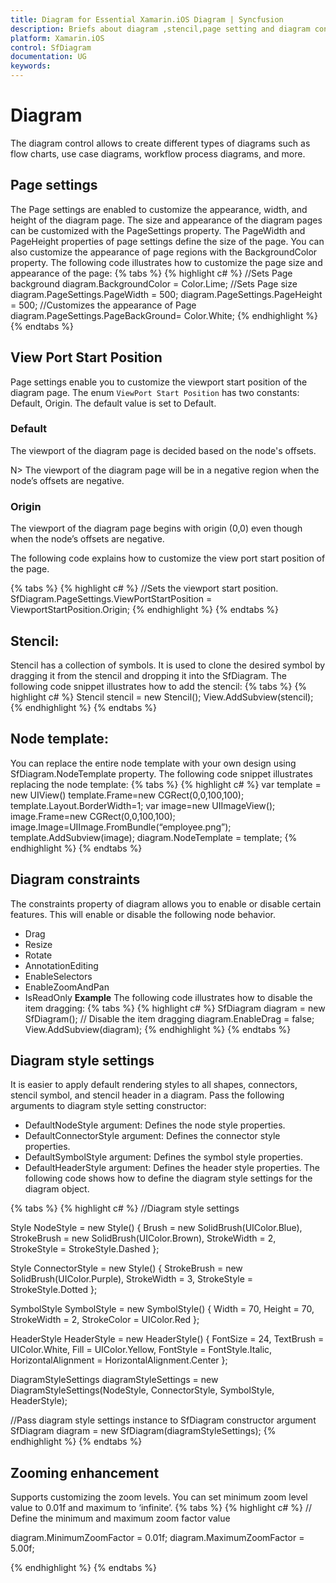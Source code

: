 ```yaml
---
title: Diagram for Essential Xamarin.iOS Diagram | Syncfusion
description: Briefs about diagram ,stencil,page setting and diagram constraints in SfDiagram for Xamarin.iOS
platform: Xamarin.iOS
control: SfDiagram
documentation: UG
keywords: 
---
```

# Diagram
The diagram control allows to create different types of diagrams such as flow charts, use case diagrams, workflow process diagrams, and more.

## Page settings
The Page settings are enabled to customize the appearance, width, and height of the diagram page. The size and appearance of the diagram pages can be customized with the PageSettings property.
The PageWidth and PageHeight properties of page settings define the size of the page. You can also customize the appearance of page regions with the BackgroundColor property.
The following code illustrates how to customize the page size and appearance of the page:
{% tabs %}
{% highlight c# %}
//Sets Page background 
diagram.BackgroundColor = Color.Lime; 
//Sets Page size 
diagram.PageSettings.PageWidth = 500; 
diagram.PageSettings.PageHeight = 500; 
//Customizes the appearance of Page
diagram.PageSettings.PageBackGround= Color.White;
{% endhighlight %}
{% endtabs %}

## View Port Start Position
Page settings enable you to customize the viewport start position of the diagram page. The enum `ViewPort Start Position` has two constants: Default, Origin. The default value is set to Default.

### Default 
The viewport of the diagram page is decided based on the node's offsets. 

N> The viewport of the diagram page will be in a negative region when the node’s offsets are negative.  

### Origin
The viewport of the diagram page begins with origin (0,0) even though when the node’s offsets are negative.

The following code explains how to customize the view port start position of the page.

{% tabs %}
{% highlight c# %}
//Sets the viewport start position.
SfDiagram.PageSettings.ViewPortStartPosition = ViewportStartPosition.Origin;
{% endhighlight %}
{% endtabs %}

## Stencil:
Stencil has a collection of symbols. It is used to clone the desired symbol by dragging it from the stencil and dropping it into the SfDiagram.
The following code snippet illustrates how to add the stencil:
{% tabs %}
{% highlight c# %}
Stencil stencil = new Stencil(); 
View.AddSubview(stencil);
{% endhighlight %}
{% endtabs %}

## Node template:
You can replace the entire node template with your own design using SfDiagram.NodeTemplate property.
The following code snippet illustrates replacing the node template:
{% tabs %}
{% highlight c# %}
var template = new UIView()
template.Frame=new CGRect(0,0,100,100);
template.Layout.BorderWidth=1;
var image=new UIImageView();
image.Frame=new CGRect(0,0,100,100);
image.Image=UIImage.FromBundle(“employee.png”);
template.AddSubview(image);
diagram.NodeTemplate = template;
{% endhighlight %}
{% endtabs %}

## Diagram constraints
The constraints property of diagram allows you to enable or disable certain features.
This will enable or disable the following node behavior.
* Drag
* Resize
* Rotate
* AnnotationEditing
* EnableSelectors
* EnableZoomAndPan
* IsReadOnly
**Example**
The following code illustrates how to disable the item dragging:
{% tabs %}
{% highlight c# %}
SfDiagram diagram = new SfDiagram();
// Disable the item dragging
diagram.EnableDrag = false;
View.AddSubview(diagram);
{% endhighlight %}
{% endtabs %}

## Diagram style settings
It is easier to apply default rendering styles to all shapes, connectors, stencil symbol, and stencil header in a diagram. Pass the following arguments to diagram style setting constructor: 
 * DefaultNodeStyle argument: Defines the node style properties. 
 * DefaultConnectorStyle argument: Defines the connector style properties.
 * DefaultSymbolStyle argument: Defines the symbol style properties. 
 * DefaultHeaderStyle argument: Defines the header style properties. 
The following code shows how to define the diagram style settings for the diagram object.

{% tabs %}
{% highlight c# %}
//Diagram style settings 

Style NodeStyle = new Style() { Brush = new SolidBrush(UIColor.Blue), StrokeBrush = new SolidBrush(UIColor.Brown), StrokeWidth = 2, StrokeStyle = StrokeStyle.Dashed };

Style ConnectorStyle = new Style() { StrokeBrush = new SolidBrush(UIColor.Purple), StrokeWidth = 3, StrokeStyle = StrokeStyle.Dotted };

SymbolStyle SymbolStyle = new SymbolStyle() { Width = 70, Height = 70, StrokeWidth = 2, StrokeColor = UIColor.Red };

HeaderStyle HeaderStyle = new HeaderStyle() { FontSize = 24, TextBrush = UIColor.White, Fill = UIColor.Yellow, FontStyle = FontStyle.Italic, HorizontalAlignment = HorizontalAlignment.Center };

DiagramStyleSettings diagramStyleSettings = new DiagramStyleSettings(NodeStyle, ConnectorStyle, SymbolStyle, HeaderStyle);

//Pass diagram style settings instance to SfDiagram constructor argument  
SfDiagram diagram = new SfDiagram(diagramStyleSettings);
{% endhighlight %}
{% endtabs %}

## Zooming enhancement 
Supports customizing the zoom levels. You can set minimum zoom level value to 0.01f and maximum to ‘infinite’. 
{% tabs %}
{% highlight c# %}
// Define the minimum and maximum zoom factor value 

  diagram.MinimumZoomFactor = 0.01f;
  diagram.MaximumZoomFactor = 5.00f;

{% endhighlight %}
{% endtabs %}

